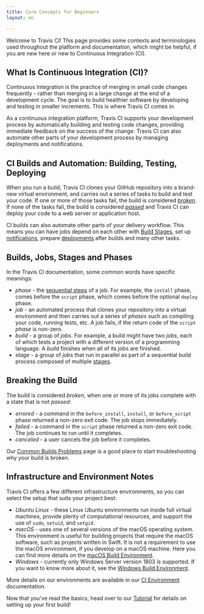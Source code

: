 ```yaml
---
title: Core Concepts for Beginners
layout: en

---
```




Welcome to Travis CI! This page provides some contexts and terminologies used
throughout the platform and documentation, which might be helpful, if you are new
here or new to Continuous Integration (CI).

## What Is Continuous Integration (CI)?

Continuous Integration is the practice of merging in small code changes
frequently - rather than merging in a large change at the end of a development
cycle. The goal is to build healthier software by developing and testing in smaller
increments. This is where Travis CI comes in.

As a continuous integration platform, Travis CI supports your development
process by automatically building and testing code changes, providing immediate
feedback on the success of the change. Travis CI can also automate other parts
of your development process by managing deployments and notifications.  

## CI Builds and Automation: Building, Testing, Deploying

When you run a build, Travis CI clones your GitHub repository into a brand-new
virtual environment, and carries out a series of tasks to build and test your
code. If one or more of those tasks fail, the build is considered
[*broken*](#breaking-the-build). If none of the tasks fail, the build is
considered [*passed*](#breaking-the-build) and Travis CI can deploy your code
to a web server or application host.

CI builds can also automate other parts of your delivery workflow. This means
you can have jobs depend on each other with [Build Stages](/user/build-stages/),
set up [notifications](/user/notifications/), prepare
[deployments](/user/deployment/) after builds and many other tasks.

## Builds, Jobs, Stages and Phases

In the Travis CI documentation, some common words have specific meanings:

* *phase* - the [sequential steps](/user/job-lifecycle/)
  of a job. For example, the `install` phase, comes before the `script` phase,
  which comes before the optional `deploy` phase.
* *job* - an automated process that clones your repository into a virtual
  environment and then carries out a series of *phases* such as compiling your
  code, running tests, etc. A job fails, if the return code of the `script` *phase*
  is non-zero.
* *build* - a group of *jobs*. For example, a build might have two *jobs*, each
  of which tests a project with a different version of a programming language.
  A *build* finishes when all of its jobs are finished.
* *stage* - a group of *jobs* that run in parallel as part of a sequential build
  process composed of multiple [stages](/user/build-stages/).

## Breaking the Build

The build is considered *broken*, when one or more of its jobs complete with a
state that is not *passed*:

 * *errored* - a command in the `before_install`, `install`, or `before_script`
   phase returned a non-zero exit code. The job stops immediately.
 * *failed* - a command in the `script` phase returned a non-zero exit code. The
   job continues to run until it completes.
 * *canceled* - a user cancels the job before it completes.

Our [Common Builds Problems](/user/common-build-problems/) page is a good place
to start troubleshooting why your build is broken.

## Infrastructure and Environment Notes

Travis CI offers a few different infrastructure environments, so you can select
the setup that suits your project best:

* *Ubuntu Linux* - these Linux Ubuntu environments run inside full virtual machines, provide plenty of computational resources, and support the use of `sudo`, `setuid`, and `setgid`.
* *macOS* - uses one of several versions of the macOS operating system. This environment is useful for building projects that require the macOS software, such as projects written in Swift. It is not a requirement to use the macOS environment, if you develop on a macOS machine. Here you can find more details on the [macOS Build Environment](/user/reference/osx/).
* *Windows* - currently only Windows Server version 1803 is supported. If you want to know more about it, see the [Windows Build Environment](/user/reference/windows/).

More details on our environments are available in our [CI Environment](/user/ci-environment/) documentation.

Now that you've read the basics, head over to our [Tutorial](/user/tutorial/) for details on setting up your first
build!
